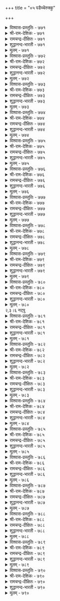 +++
title = "०५ पडैच्चॆरुक्कु"

+++

<details><summary>विश्वास-प्रस्तुतिः - ७७१</summary>

ऎन्नैमुन् निल्लन्मिन् तॆव्विर् पलरॆन्नै  
मुन्निण्ड्रु कल्निन् ऱवर्।       ७७१
</details>

<details><summary>श्री-राम-देशिकः - ७७१</summary>

अधिकारः ७८. सेनादार्ढ्यम्  
बहवोऽस्मत्पतेरग्रे हताः पाषाणतां गताः ।  
अस्मद्भूपपुरो नैव स्थातव्यं भोश्च शात्रवाः ॥ ७७१॥
</details>

<details><summary>रामचन्द्र-दीक्षितः - ७७१</summary>

771\. eṉṉai muṉ nillaṉmiṉ-tevvir! palar, eṉṉai  
muṉ niṉṟu kal niṉṟavar.

771\. O, Enemies! Do not stand in front of our Lord; for many who stood before him are now standing as hero-stones.  
</details>

<details><summary>शुद्धानन्द-भारती - ७७१</summary>

1\. என்னைமுன் நில்லன்மின் தெவ்விர் பலர்என்னை  
முன்நின்று கல்நின் றவர்.  
Stand not before my chief, O foes!  
Many who stood, in stones repose.        771  
</details>

<details><summary>मूलम् - ७७१</summary>

ऎन्नैमुन् निल्लन्मिन् तॆव्विर् पलरॆन्नै  
मुन्निण्ड्रु कल्निन् ऱवर्।       ७७१
</details>

<details><summary>विश्वास-प्रस्तुतिः - ७७२</summary>

कान मुयलॆय्द अम्बिनिल् यानै  
पिऴैत्तवेल् एन्दल् इनिदु।       ७७२
</details>

<details><summary>श्री-राम-देशिकः - ७७२</summary>

अमोघं बाणमुत्सृज्य शशे प्राप्तो जयो वृथा ।  
गजे प्रयुक्तबाणस्तु मोघोऽपि स्याज्जयावहः ॥ ७७२॥
</details>

<details><summary>रामचन्द्र-दीक्षितः - ७७२</summary>

772\. kāṉa muyal eyta ampiṉil, yāṉai  
piḻaitta vēl ēntal iṉitu.

772\. Better to bear the spear hurled against an elephant, though it misses its aim, than the arrow aimed against a hare in the forest.  
</details>

<details><summary>शुद्धानन्द-भारती - ७७२</summary>

2\. கான முயலெய்த அம்பினில் யானை  
பிழைத்தவேல் ஏந்தல் இனிது.  
To lift a lance that missed a tusker  
Is prouder than shaft that hit a hare.        772  
</details>

<details><summary>मूलम् - ७७२</summary>

कान मुयलॆय्द अम्बिनिल् यानै  
पिऴैत्तवेल् एन्दल् इनिदु।       ७७२
</details>

<details><summary>विश्वास-प्रस्तुतिः - ७७३</summary>

पेराण्मै ऎन्ब तऱुगण्ऒन् ऱुट्रक्काल्  
ऊराण्मै मट्रदन् ऎह्हु³।       ७७३
</details>

<details><summary>श्री-राम-देशिकः - ७७३</summary>

अरिभिस्सह निर्भीत्या योधनं वीरलक्षणम् ।  
प्राप्ते खेदे रिपोः साह्यकर्ता वीर्यवतां वरः ॥ ७७३॥
</details>

<details><summary>रामचन्द्र-दीक्षितः - ७७३</summary>

773\. pēr āṇmai eṉpa, taṟukaṇ; oṉṟu uṟṟakkāl,  
ūrāṇmai maṟṟu ataṉ eḵku.

773\. Fearlessness is a manly virtue; but in distress, mercy is its keen edge.  
</details>

<details><summary>शुद्धानन्द-भारती - ७७३</summary>

3\. பேராண்மை என்ப தறுகண்ஒன் றுற்றக்கால்  
ஊராண்மை மற்றதன் எஃகு.  
Valour is fight with fierce courage  
Mercy to the fallen is its edge.        773  
</details>

<details><summary>मूलम् - ७७३</summary>

पेराण्मै ऎन्ब तऱुगण्ऒन् ऱुट्रक्काल्  
ऊराण्मै मट्रदन् ऎह्हु³।       ७७३
</details>

<details><summary>विश्वास-प्रस्तुतिः - ७७४</summary>

कैवेल् कळिट्रॊडु पोक्कि वरुबवन्  
मॆय्वेल् पऱिया नगुम्।       ७७४
</details>

<details><summary>श्री-राम-देशिकः - ७७४</summary>

स्थितं शूलं गजे मुक्त्वा समीपस्थे गजान्तरे ।  
अन्वेष्टाऽन्यस्य शूलस्य वक्षःस्थं प्राप्य तुष्यति ॥ ७७४॥
</details>

<details><summary>रामचन्द्र-दीक्षितः - ७७४</summary>

774\. kai vēl kaḷiṟṟoṭu pōkki varupavaṉ  
mey vēl paṟiyā, nakum.

774\. The warrior who hurls his spear against an advancing elephant enjoys to pull it from his body.  
</details>

<details><summary>शुद्धानन्द-भारती - ७७४</summary>

4\. கைவேல் களிற்றொடு போக்கி வருபவன்  
மெய்வேல் பறியா நகும்.  
At the tusker he flings his lance  
One in body smiles another chance.        774  
</details>

<details><summary>मूलम् - ७७४</summary>

कैवेल् कळिट्रॊडु पोक्कि वरुबवन्  
मॆय्वेल् पऱिया नगुम्।       ७७४
</details>

<details><summary>विश्वास-प्रस्तुतिः - ७७५</summary>

विऴित्तगण् वेल्गॊण टॆऱिय अऴित्तिमैप्पिन्  
ऒट्टण्ड्रो वन्ग णवर्क्कु।       ७७५
</details>

<details><summary>श्री-राम-देशिकः - ७७५</summary>

रिपुशूलागमं रोषात् पश्यतो नयानद्वयम् ।  
सनिमेषं यदि भवेत् तत् पराजयलक्षणम् ॥ ७७५॥
</details>

<details><summary>रामचन्द्र-दीक्षितः - ७७५</summary>

775\. viḻitta kaṇ vēl koṇṭu eṟiya, aḻittu imaippiṉ,  
ōṭṭu aṉṟō, vaṉkaṇavarkku?.

775\. If the fierce look (of a warrior) winks at a dart aimed at him, it is tantamount to a retreat.  
</details>

<details><summary>शुद्धानन्द-भारती - ७७५</summary>

5\. விழித்தகண் வேல்கொண் டெறிய அழித்திமைப்பின்  
ஒட்டன்றோ வன்க ணவர்க்கு.  
When lances dart if heroes wink  
"It is a rout" the world will think.        775  
</details>

<details><summary>मूलम् - ७७५</summary>

विऴित्तगण् वेल्गॊण टॆऱिय अऴित्तिमैप्पिन्  
ऒट्टण्ड्रो वन्ग णवर्क्कु।       ७७५
</details>

<details><summary>विश्वास-प्रस्तुतिः - ७७६</summary>

विऴुप्पुण् पडादनाळ् ऎल्लाम् वऴुक्किनुळ्  
वैक्कुम्दन् नाळै ऎडुत्तु।       ७७६
</details>

<details><summary>श्री-राम-देशिकः - ७७६</summary>

निजोरसि मुखे बाणताडनं त्वनवाप्य तु ।  
अतीतान् दिवसान् युद्धे वीरो व्यर्थान् हि मन्यते ॥ ७७६॥
</details>

<details><summary>रामचन्द्र-दीक्षितः - ७७६</summary>

776\. viḻuppuṇ paṭāta nāḷ ellām vaḻukkiṉuḷ  
vaikkum, taṉ nāḷai eṭuttu.

776\. Reflecting on the days past, a hero regards those days vain in which he has not received a wound.  
</details>

<details><summary>शुद्धानन्द-भारती - ७७६</summary>

6\. விழுப்புண் படாதநாள் எல்லாம் வழுக்கினுள்  
வைக்கும்தன் நாளை எடுத்து.  
The brave shall deem the days as vain  
Which did not battle-wounds sustain.        776  
</details>

<details><summary>मूलम् - ७७६</summary>

विऴुप्पुण् पडादनाळ् ऎल्लाम् वऴुक्किनुळ्  
वैक्कुम्दन् नाळै ऎडुत्तु।       ७७६
</details>

<details><summary>विश्वास-प्रस्तुतिः - ७७७</summary>

सुऴलुम् इसैवेण्डि वेण्डा उयिरार्  
कऴल्याप्पुक् कारिगै नीर्त्तु।       ७७७
</details>

<details><summary>श्री-राम-देशिकः - ७७७</summary>

स्थिरकीर्तिकृते युद्धे प्राणानपि विमुञ्चताम् ।  
पादबद्धा श‍ृङ्खला स्यात् अलङ्कारप्रयोजना ॥ ७७७॥
</details>

<details><summary>रामचन्द्र-दीक्षितः - ७७७</summary>

777\. cuḻalum icai vēṇṭi, vēṇṭā uyirār  
kaḻal yāppuk kārikai nīrttu.

777\. The anklet is a fitting adornment to warriors who fight fearless of life for a world-wide reputation.  
</details>

<details><summary>शुद्धानन्द-भारती - ७७७</summary>

7\. சுழலும் இசைவேண்டி வேண்டா உயிரார்  
கழல்யாப்புக் காரிகை நீர்த்து.  
Their anklets aloud jingle their name  
Who sacrifice their life for fame.        777  
</details>

<details><summary>मूलम् - ७७७</summary>

सुऴलुम् इसैवेण्डि वेण्डा उयिरार्  
कऴल्याप्पुक् कारिगै नीर्त्तु।       ७७७
</details>

<details><summary>विश्वास-प्रस्तुतिः - ७७८</summary>

उऱिन्उयिर् अञ्जा मऱवर् इऱैवन्  
सॆऱिनुम् सीर्गुण्ड्रल् इलर्।       ७७८
</details>

<details><summary>श्री-राम-देशिकः - ७७८</summary>

प्राणान् तृणसमान् मत्वा प्रविशन्तो रणाङ्गणम् ।  
वीरा भूपैर्वारिताश्च विरमन्ति न ते ततः ॥ ७७८॥
</details>

<details><summary>रामचन्द्र-दीक्षितः - ७७८</summary>

778\. uṟiṉ, uyir añcā maṟavar, iṟaivaṉ  
ceṟiṉum, cīr kuṉṟal ilar.

778\. Warriors unmindful of their lives in battle will not be daunted even by the wrath of their obstructing monarch.  
</details>

<details><summary>शुद्धानन्द-भारती - ७७८</summary>

8\. உறின்உயிர் அஞ்சா மறவர் இறைவன்  
செறினும்சீர் குன்றல் இலர்.  
The king may chide, they pursue strife;  
They fear loss of glory; not life.        778  
</details>

<details><summary>मूलम् - ७७८</summary>

उऱिन्उयिर् अञ्जा मऱवर् इऱैवन्  
सॆऱिनुम् सीर्गुण्ड्रल् इलर्।       ७७८
</details>

<details><summary>विश्वास-प्रस्तुतिः - ७७९</summary>

इऴैत्तदु इगवामैच् चावारै यारे  
पिऴैत्तदु ऒऱुक्किऱ्पवर्।       ७७९
</details>

<details><summary>श्री-राम-देशिकः - ७७९</summary>

स्वप्रतिज्ञाभङ्गभिया समरे मर्तुमिच्छतः ।  
वीरस्य दण्डनं दातुं को वा शक्तो भवेद् भुवि ॥ ७७९॥
</details>

<details><summary>रामचन्द्र-दीक्षितः - ७७९</summary>

779\. iḻaittatu ikavāmaic cāvārai, yārē,  
piḻaittatu oṟukkiṟpavar?.

779\. Who can find fault with those (soldiers) who will lay down their lives to fulfil their vow?  
</details>

<details><summary>शुद्धानन्द-भारती - ७७९</summary>

9\. இழைத்தது இகவாமைச் சாவாரை யாரே  
பிழைத்தது ஒறுக்கிற் பவர்.  
Who will blame the heroes that lose  
Their lives in war to keep their vows?        779  
</details>

<details><summary>मूलम् - ७७९</summary>

इऴैत्तदु इगवामैच् चावारै यारे  
पिऴैत्तदु ऒऱुक्किऱ्पवर्।       ७७९
</details>

<details><summary>विश्वास-प्रस्तुतिः - ७८०</summary>

पुरन्दार्गण् नीर्मल्गच् चागिऱ्पिन् साक्काडु  
इरन्दुगोळ् तक्कदु उडैत्तु।       ७८०
</details>

<details><summary>श्री-राम-देशिकः - ७८०</summary>

स्वीयं भूपं चाश्रुपातपर्वकं शेदयन् भटः ।  
मृतश्चत् प्रार्थनापूर्वं मृतिनूनमवाप्यताम् ॥ ७८०॥
</details>

<details><summary>रामचन्द्र-दीक्षितः - ७८०</summary>

780\. purantār kaṇ nīr malkac cākiṟpiṉ, cākkāṭu  
irantu kōḷ-takkatu uṭaittu.

780\. Ye! Soldiers, endeavour to earn a death of glory which will move your chief to tears.  
</details>

<details><summary>शुद्धानन्द-भारती - ७८०</summary>

10\. புரந்தார்கண் நீர்மல்கச் சாகிற்பின் சாக்காடு  
இரந்துகோள் தக்கது உடைத்து.  
Such a death shall be prayed for  
Which draws the tears of the ruler.        780  
</details>

<details><summary>मूलम् - ७८०</summary>

पुरन्दार्गण् नीर्मल्गच् चागिऱ्पिन् साक्काडु  
इरन्दुगोळ् तक्कदु उडैत्तु।       ७८०
</details>
२,३।६ नट्पु  

<details><summary>विश्वास-प्रस्तुतिः - ७८१</summary>

सॆयऱ्करिय यावुळ नट्पिन् अदुबोल्  
विनैक्करिय यावुळ काप्पु।      ७८१
</details>

<details><summary>श्री-राम-देशिकः - ७८१</summary>

अधिकारः ७९. स्नेहः  
आर्जनीयं स्नेहसमं श्रेष्ठं वस्तु न विद्यते ।  
शत्रुभ्यो रक्षकं वस्तु स्नेहादन्यद् भवेत् किमु ॥ ७८१॥
</details>

<details><summary>रामचन्द्र-दीक्षितः - ७८१</summary>

781\. ceyaṟku ariya yā uḷa, naṭpiṉ?-atupōl  
viṉaikku ariya yā uḷa, kāppu?.

781\. What is there more important than an ally; and what is more helpful than securing his aid.  
</details>

<details><summary>शुद्धानन्द-भारती - ७८१</summary>

79\. நட்பு - Friendship

1\. செயற்கரிய யாவுள நட்பின் அதுபோல்  
வினைக்கரிய யாவுள காப்பு.  
Like friendship what's so hard to gain?  
That guards one against acts villain?        781  
</details>

<details><summary>मूलम् - ७८१</summary>

सॆयऱ्करिय यावुळ नट्पिन् अदुबोल्  
विनैक्करिय यावुळ काप्पु।      ७८१
</details>

<details><summary>विश्वास-प्रस्तुतिः - ७८२</summary>

निऱैनीर नीरवर् केण्मै पिऱैमदिप्  
पिन्नीर पेदैयार् नट्पु।       ७८२
</details>

<details><summary>श्री-राम-देशिकः - ७८२</summary>

स्नेहो बुद्धिमता साकं वर्घते पूर्णचन्द्रवत् ।  
बुद्धिहीनैः कृतः स्नेहः क्षीयते क्षीणचन्द्रवत् ॥ ७८२॥
</details>

<details><summary>रामचन्द्र-दीक्षितः - ७८२</summary>

782\. niṟai nīra, nīravar kēṇmai, piṟai; matip  
piṉ nīra, pētaiyār naṭpu.

782\. The friendship of the wise resembles the waxing crescent; the friendship of the unwise fades away like the waning moon.  
</details>

<details><summary>शुद्धानन्द-भारती - ७८२</summary>

2\. நிறைநீர நீரவர் கேண்மை பிறைமதிப்  
பின்நீர பேதையார் நட்பு \- Friendship .  
Good friendship shines like waxing moon,  
The bad withers like waning moon.        782  
</details>

<details><summary>मूलम् - ७८२</summary>

निऱैनीर नीरवर् केण्मै पिऱैमदिप्  
पिन्नीर पेदैयार् नट्पु।       ७८२
</details>

<details><summary>विश्वास-प्रस्तुतिः - ७८३</summary>

नविल्दॊऱुम् नूल्नयम् पोलुम् पयिल्दॊऱुम्  
पण्बुडै याळर् तॊडर्बु।       ७८३
</details>

<details><summary>श्री-राम-देशिकः - ७८३</summary>

गुणिभिस्तु कृतः स्नेहः क्रमेणानन्ददायकः ।  
सदर्थः पथनाद्यद्वत् क्रमशो मोददायकः ॥ ७८३॥
</details>

<details><summary>रामचन्द्र-दीक्षितः - ७८३</summary>

783\. naviltoṟum nūl nayam pōlum-payiltoṟum,  
paṇpu uṭaiyāḷar toṭarpu.

783\. Even as good literature enraptures its reader the attachment of good men increases a king’s happiness.  
</details>

<details><summary>शुद्धानन्द-भारती - ७८३</summary>

3\. நவில்தொறும் நூல்நயம் போலும் பயில்தொறும்  
பண்புடை யாளர் தொடர்பு.  
Like taste in books good friendship grows  
The more one moves the more he knows.        783  
</details>

<details><summary>मूलम् - ७८३</summary>

नविल्दॊऱुम् नूल्नयम् पोलुम् पयिल्दॊऱुम्  
पण्बुडै याळर् तॊडर्बु।       ७८३
</details>

<details><summary>विश्वास-प्रस्तुतिः - ७८४</summary>

नगुदऱ्पॊरुट्टण्ड्रु नट्टल् मिगुदिक्कण्  
मेऱ्चॆनऱु इडित्तऱ्पॊरुट्टु।       ७८४
</details>

<details><summary>श्री-राम-देशिकः - ७८४</summary>

परस्परकृता मैत्री न हि तोषाय केवलम् ।  
स्खालित्ये सुहृदस्तस्माद् वारणं सख्यमुच्यते ॥ ७८४॥
</details>

<details><summary>रामचन्द्र-दीक्षितः - ७८४</summary>

784\. nakutaṟporuṭṭu aṉṟu, naṭṭal; mikutikkaṇ  
mēṟceṉṟu iṭittaṟporuṭṭu.

784\. Friendship is made not for pleasure but it is a corrective to him who errs on the other side.  
</details>

<details><summary>शुद्धानन्द-भारती - ७८४</summary>

4\. நகுதற் பொருட்டன்று நட்டல் மிகுதிக்கண்  
மேற்சென்று இடித்தற் பொருட்டு  
Not to laugh is friendship made  
But to hit when faults exceed.        784  
</details>

<details><summary>मूलम् - ७८४</summary>

नगुदऱ्पॊरुट्टण्ड्रु नट्टल् मिगुदिक्कण्  
मेऱ्चॆनऱु इडित्तऱ्पॊरुट्टु।       ७८४
</details>

<details><summary>विश्वास-प्रस्तुतिः - ७८५</summary>

पुणर्च्चि पऴगुदल् वेण्डा उणर्च्चिदान्  
नट्पाङ् गिऴमै तरुम्।       ७८५
</details>

<details><summary>श्री-राम-देशिकः - ७८५</summary>

मैत्र्याः परिचयो हेतुः नापि सेशैकवर्तिता ।  
उभयोर्भावसाम्यं तु मैत्रीमुत्पादयेत् तयोः ॥ ७८५॥
</details>

<details><summary>रामचन्द्र-दीक्षितः - ७८५</summary>

785\. puṇarcci, paḻakutal vēṇṭā; uṇarccitāṉ  
naṭpu ām kiḻamai tarum.

785\. Friendship is not cultivated by mere acquaintance. It is the harmony that cements the bond of friendship.  
</details>

<details><summary>शुद्धानन्द-भारती - ७८५</summary>

5\. புணர்ச்சி பழகுதல் வேண்டா உணர்ச்சிதான்  
நட்பாம் கிழமை தரும்.  
No close living nor clasping grip  
Friendship's feeling heart's fellowship.        785  
</details>

<details><summary>मूलम् - ७८५</summary>

पुणर्च्चि पऴगुदल् वेण्डा उणर्च्चिदान्  
नट्पाङ् गिऴमै तरुम्।       ७८५
</details>

<details><summary>विश्वास-प्रस्तुतिः - ७८६</summary>

मुगनग नट्पदु नट्पण्ड्रु नॆञ्जत्तु  
अगनग नट्पदु नट्पु।       ७८६
</details>

<details><summary>श्री-राम-देशिकः - ७८६</summary>

मैत्री मुखविकासेन केवलं न हि जायते ।  
हृदयस्य विकासोऽपि मैत्र्यां मुख्यमपेक्ष्यते ॥ ७८६॥
</details>

<details><summary>रामचन्द्र-दीक्षितः - ७८६</summary>

786\. mukam naka, naṭpatu naṭpu aṉṟu; neñcattu  
akam naka, naṭpatu-naṭpu.

786\. Smile is no index for friendship. Real friendship makes the heart also smile.  
</details>

<details><summary>शुद्धानन्द-भारती - ७८६</summary>

6\. முகநக நட்பது நட்பன்று நெஞ்சத்து  
அகநக நட்பது நட்பு.  
Friendship is not more smile on face  
It is the smiling heart's embrace.        786  
</details>

<details><summary>मूलम् - ७८६</summary>

मुगनग नट्पदु नट्पण्ड्रु नॆञ्जत्तु  
अगनग नट्पदु नट्पु।       ७८६
</details>

<details><summary>विश्वास-प्रस्तुतिः - ७८७</summary>

अऴिवि नवैनीक्कि आऱुय्त्तु अऴिविन्गण्  
अल्लल् उऴप्पदाम् नट्पु।       ७८७
</details>

<details><summary>श्री-राम-देशिकः - ७८७</summary>

निवर्त्य निन्दितात् मार्गात् सन्मार्गे तं प्रवेश्य च ।  
दुःखे प्राप्ते तुल्यभागभागिता स्नेहलक्षणम् ॥ ७८७॥
</details>

<details><summary>रामचन्द्र-दीक्षितः - ७८७</summary>

787\. aḻiviṉavai nīkki, āṟu uyttu, aḻiviṉkaṇ  
allal uḻappatu ām-naṭpu.

787\. Friendship prevents harmful deeds being committed and does beneficial things sharing the other’s misfortunes.  
</details>

<details><summary>शुद्धानन्द-भारती - ७८७</summary>

7\. அழிவி னவைநீக்கி ஆறுய்த்து அழிவின்கண்  
அல்லல் உழப்பதாம் நட்பு.  
From ruin friendship saves and shares  
The load of pain and right path shows.        787  
</details>

<details><summary>मूलम् - ७८७</summary>

अऴिवि नवैनीक्कि आऱुय्त्तु अऴिविन्गण्  
अल्लल् उऴप्पदाम् नट्पु।       ७८७
</details>

<details><summary>विश्वास-प्रस्तुतिः - ७८८</summary>

उडुक्कै इऴन्दवन् कैबोल आङ्गे  
इडुक्कण् कळैवदाम् नट्पु।       ७८८
</details>

<details><summary>श्री-राम-देशिकः - ७८८</summary>

स्त्रस्तं वस्त्रं स्वतो गत्वा यथा गृःणाति वै करः ।  
तथा दुःखे स्वयं साह्यकरणं सख्यमुच्यते ॥ ७८८॥
</details>

<details><summary>रामचन्द्र-दीक्षितः - ७८८</summary>

788\. uṭukkai iḻantavaṉ kai pōla, āṅkē  
iṭukkaṇ kaḷaivatu ām-naṭpu.

788\. Friendship removes suffering even as promptly as the hand which clutches the slipping garment.  
</details>

<details><summary>शुद्धानन्द-भारती - ७८८</summary>

8\. உடுக்கை இழந்தவன் கைபோல ஆங்கே  
இடுக்கண் களைவதுஆம் நட்பு.  
Friendship hastens help in mishaps  
Like hands picking up dress that slips.        788  
</details>

<details><summary>मूलम् - ७८८</summary>

उडुक्कै इऴन्दवन् कैबोल आङ्गे  
इडुक्कण् कळैवदाम् नट्पु।       ७८८
</details>

<details><summary>विश्वास-प्रस्तुतिः - ७८९</summary>

नट्पिऱ्कु वीट्रिरुक्कै यादॆनिन् कॊट्पिण्ड्रि  
ऒल्लुम्वाय् ऊण्ड्रुम् निलै।       ७८९
</details>

<details><summary>श्री-राम-देशिकः - ७८९</summary>

सर्वदा सर्वमार्गेण चैकरूपतया मुदा ।  
साह्यं कृत्वा रक्षणं तु मैत्र्याः कोष्ठति कथ्यते ॥ ७८९॥
</details>

<details><summary>रामचन्द्र-दीक्षितः - ७८९</summary>

789\. 'naṭpiṟku vīṟṟirukkai yātu?' eṉiṉ, koṭpu iṉṟi  
ollumvāy ūṉṟum nilai.

789\. If one asks where friendship abides, it lies in timely aid.  
</details>

<details><summary>शुद्धानन्द-भारती - ७८९</summary>

9\. நட்பிற்கு வீற்றிருக்கை யாதெனில் கொட்பின்றி  
ஒல்லும்வாய் ஊன்றும் நிலை.  
Friendship is enthroned on the strength  
That always helps with utmost warmth.        789  
</details>

<details><summary>मूलम् - ७८९</summary>

नट्पिऱ्कु वीट्रिरुक्कै यादॆनिन् कॊट्पिण्ड्रि  
ऒल्लुम्वाय् ऊण्ड्रुम् निलै।       ७८९
</details>

<details><summary>विश्वास-प्रस्तुतिः - ७९०</summary>

इनैयर् इवरॆमक्कु इन्नम्याम् ऎण्ड्रु  
पुनैयिनुम् पुल्लॆन्नुम् नट्पु।       ७९०
</details>

<details><summary>श्री-राम-देशिकः - ७९०</summary>

''इयान् स्नेहस्तस्य मयि, तथा तस्मिन ममापि च'' ।  
एवं विशिष्य कथनात् स्नेहे नास्ति विशिष्टता ॥ ७९०॥
</details>

<details><summary>रामचन्द्र-दीक्षितः - ७९०</summary>

790\. 'iṉaiyar, ivar emakku; iṉṉam yām' eṉṟu  
puṉaiyiṉum, pulleṉṉum-naṭpu.

790\. Even one may say, “These are my friends; I am deeply attached to them". Yet, it may be insignificant friendship.  
</details>

<details><summary>शुद्धानन्द-भारती - ७९०</summary>

10\. இனையர் இவரெமக்கு இன்னம்யாம் என்று  
புனையினும் புல்லென்னும் நட்பு.  
"Such we are and such they are"  
Ev'n this boast will friendship mar.        790  
</details>

<details><summary>मूलम् - ७९०</summary>

इनैयर् इवरॆमक्कु इन्नम्याम् ऎण्ड्रु  
पुनैयिनुम् पुल्लॆन्नुम् नट्पु।       ७९०
</details>
